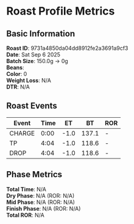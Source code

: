 # Roast Profile Metrics

## Basic Information
**Roast ID**: 9731a4850da04dd8912fe2a3691a9cf3  
**Date**: Sat Sep 6 2025  
**Batch Size**: 150.0g → 0g  
**Beans**:   
**Color**: 0  
**Weight Loss**: N/A  
**DTR**: N/A  

## Roast Events

| Event | Time | ET | BT | ROR |
|-------|------|----|----|-----|
| CHARGE | 0:00 | -1.0 | 137.1 | - |
| TP | 4:04 | -1.0 | 118.6 | - |
| DROP | 4:04 | -1.0 | 118.6 | - |

## Phase Metrics
**Total Time**: N/A  
**Dry Phase**: N/A (ROR: N/A)  
**Mid Phase**: N/A (ROR: N/A)  
**Finish Phase**: N/A (ROR: N/A)  
**Total ROR**: N/A  
